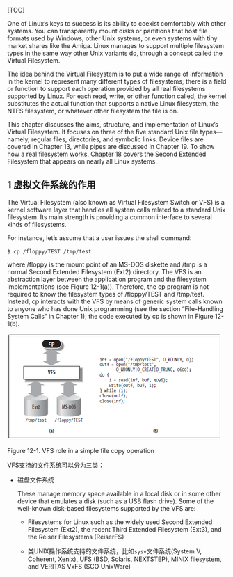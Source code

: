 [TOC]

One of Linux’s keys to success is its ability to coexist comfortably with other systems. You can transparently mount disks or partitions that host file formats used by Windows, other Unix systems, or even systems with tiny market shares like the Amiga. Linux manages to support multiple filesystem types in the same way other Unix variants do, through a concept called the Virtual Filesystem.

The idea behind the Virtual Filesystem is to put a wide range of information in the kernel to represent many different types of filesystems; there is a field or function to support each operation provided by all real filesystems supported by Linux. For each read, write, or other function called, the kernel substitutes the actual function that supports a native Linux filesystem, the NTFS filesystem, or whatever other filesystem the file is on.

This chapter discusses the aims, structure, and implementation of Linux’s Virtual Filesystem. It focuses on three of the five standard Unix file types—namely, regular files, directories, and symbolic links. Device files are covered in Chapter 13, while pipes are discussed in Chapter 19. To show how a real filesystem works, Chapter 18 covers the Second Extended Filesystem that appears on nearly all Linux systems.

## 1 虚拟文件系统的作用

The Virtual Filesystem (also known as Virtual Filesystem Switch or VFS) is a kernel software layer that handles all system calls related to a standard Unix filesystem. Its main strength is providing a common interface to several kinds of filesystems.

For instance, let’s assume that a user issues the shell command:

```shell
$ cp /floppy/TEST /tmp/test
```

where /floppy is the mount point of an MS-DOS diskette and /tmp is a normal Second Extended Filesystem (Ext2) directory. The VFS is an abstraction layer between the application program and the filesystem implementations (see Figure 12-1(a)). Therefore, the cp program is not required to know the filesystem types of /floppy/TEST and /tmp/test. Instead, cp interacts with the VFS by means of generic system calls known to anyone who has done Unix programming (see the section “File-Handling System Calls” in Chapter 1); the code executed by cp is shown in Figure 12-1(b).

<img id="Figure_12-1" src="https://raw.githubusercontent.com/tupelo-shen/my_test/master/doc/linux/qemu/Linux_kernel_analysis/images/understanding_linux_kernel_12_1.PNG">

Figure 12-1. VFS role in a simple file copy operation

VFS支持的文件系统可以分为三类：

* 磁盘文件系统

    These manage memory space available in a local disk or in some other device that emulates a disk (such as a USB flash drive). Some of the well-known disk-based filesystems supported by the VFS are:

    - Filesystems for Linux such as the widely used Second Extended Filesystem (Ext2), the recent Third Extended Filesystem (Ext3), and the Reiser Filesystems (ReiserFS)

    - 类UNIX操作系统支持的文件系统，比如`sysv`文件系统(System V, Coherent, Xenix), UFS (BSD, Solaris, NEXTSTEP), MINIX filesystem, and VERITAS VxFS (SCO UnixWare)